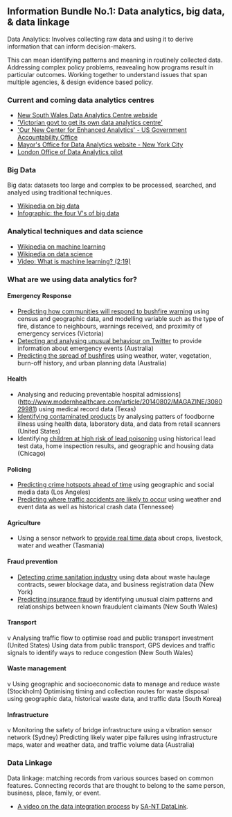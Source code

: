 ## Information Bundle No.1: Data analytics, big data, & data linkage

Data Analytics: Involves collecting raw data and using it to derive information that can inform decision-makers.

This can mean identifying patterns and meaning in routinely collected data.  Addressing complex policy problems, reavealing how programs result in particular outcomes.  Working together to understand issues that span multiple agencies, & design evidence based policy.

### Current and coming data analytics centres

+ [New South Wales Data Analytics Centre webside](https://www.finance.nsw.gov.au/ict/nsw-data-analytics-centre)
+ ['Victorian govt to get its own data analytics centre'](https://www.itnews.com.au/news/victorian-govt-to-get-its-own-data-analytics-centre-439093)
+ ['Our New Center for Enhanced Analytics' - US Government Accountability Office](https://blog.gao.gov/2016/09/13/our-new-center-for-advanced-analytics/)
+ [Mayor's Office for Data Analytics website - New York City](http://www.nyc.gov/html/analytics/html/home/home.shtml)
+ [London Office of Data Analytics pilot](https://data.london.gov.uk/dataset/london-office-of-data-analytics)

### Big Data

Big data: datasets too large and complex to be processed, searched, and analyed using traditional techniques.

+ [Wikipedia on big data](https://en.wikipedia.org/wiki/Big_data)
+ [Infographic: the four V's of big data](http://www.ibmbigdatahub.com/infographic/four-vs-big-data)

### Analytical techniques and data science

+ [Wikipedia on machine learning](https://en.wikipedia.org/wiki/Machine_learning)
+ [Wikipedia on data science](https://en.wikipedia.org/wiki/Data_science)
+ [Video: What is machine learning? (2:19)](https://www.youtube.com/watch?v=f_uwKZIAeM0)

### What are we using data analytics for?

#### Emergency Response

+ [Predicting how communities will respond to bushfire warning](http://beloglazov.info/papers/2016-smpt-wildfire-evacuation.pdf) using census and geographic data, and modelling variable such as the type of fire, distance to neighbours, warnings received, and proximity of emergency services (Victoria)
+ [Detecting and analysing unusual behaviour on Twitter](https://www.csiro.au/en/Research/D61/Areas/Data-for-decisions/Disaster-management/ESA) to provide information about emergency events (Australia)
+ [Predicting the spread of bushfires](https://www.csiro.au/en/Research/D61/Areas/Data-for-decisions/Disaster-management/Spark) using weather, water, vegetation, burn-off history, and urban planning data (Australia)

#### Health

+ Analysing and reducing preventable hospital admissions](http://www.modernhealthcare.com/article/20140802/MAGAZINE/308029981) using medical record data (Texas)
+ [Identifying contaminated products](http://www.sigspatial.org/sigspatial-special-issues/sigspatial-special-volume-8-number-1-march-2016/Paper1.pdf) by analysing patters of foodborne illness using health data, laboratory data, and data from retail scanners (United States)
+ Identifying [children at high risk of lead poisoning](https://dssg.uchicago.edu/wp-content/uploads/2016/01/p2039-potash.pdf) using historical lead test data, home inspection results, and geographic and housing data (Chicago)

#### Policing

+ [Predicting crime hotspots ahead of time](https://www.theguardian.com/cities/2014/jun/25/predicting-crime-lapd-los-angeles-police-data-analysis-algorithm-minority-report) using geographic and social media data (Los Angeles)
+ [Predicting where traffic accidents are likely to occur](https://gcn.com/articles/2017/02/09/big-data-crash-prediction.aspx) using weather and event data as well as historical crash data (Tennessee)

#### Agriculture
+ Using a sensor network to [provide real time data](http://www.sense-t.org.au/projects-and-research/agriculture) about crops, livestock, water and weather (Tasmania)

#### Fraud prevention

+ [Detecting crime sanitation industry](http://cseweb.ucsd.edu/~elkan/255/NewYorkFT.pdf) using data about waste haulage contracts, sewer blockage data, and business registration data  (New York)
+ [Predicting insurance fraud](https://www.itnews.com.au/news/how-data-is-helping-nsws-insurance-watchdog-flag-dodgy-compo-claims-430061) by identifying unusual claim patterns and relationships between known fraudulent claimants (New South Wales)

#### Transport

ν	Analysing traffic flow to optimise road and public transport investment (United States)
Using data from public transport, GPS devices and traffic signals to identify ways to reduce congestion (New South Wales)

#### Waste management

ν	Using geographic and socioeconomic data to manage and reduce waste (Stockholm)
Optimising timing and collection routes for waste disposal using geographic data, historical waste data, and traffic data (South Korea)

#### Infrastructure

ν	Monitoring the safety of bridge infrastructure using a vibration sensor network (Sydney)
Predicting likely water pipe failures using infrastructure maps, water and weather data, and traffic volume data (Australia)




### Data Linkage

Data linkage: matching records from various sources based on common features.  Connecting records that are thought to belong to the same person, business, place, family, or event.

+ [A video on the data integration process](https://www.youtube.com/v/vLYGcbxrIPA) by [SA-NT DataLink](https://www.santdatalink.org.au/).

